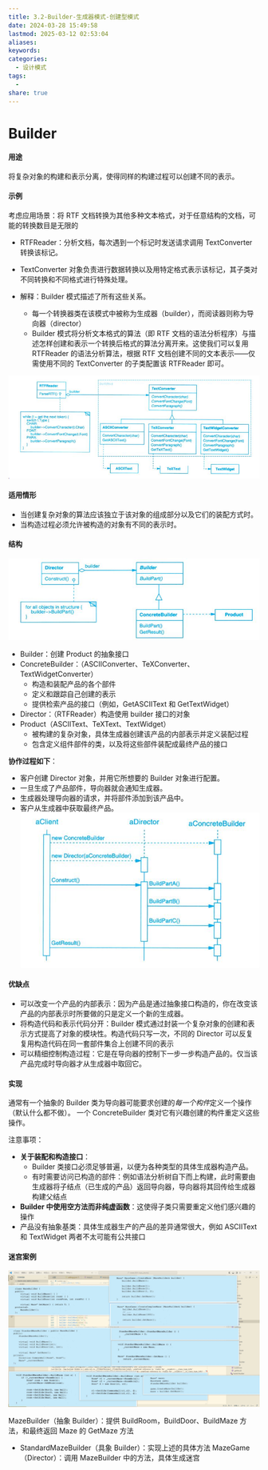 ```yaml
---
title: 3.2-Builder-生成器模式-创建型模式
date: 2024-03-28 15:49:58
lastmod: 2025-03-12 02:53:04
aliases: 
keywords: 
categories:
  - 设计模式
tags:
  - 
share: true
---
```





# Builder

#### 用途
将复杂对象的构建和表示分离，使得同样的构建过程可以创建不同的表示。

#### 示例
考虑应用场景：将 RTF 文档转换为其他多种文本格式，对于任意结构的文档，可能的转换数目是无限的

- RTFReader：分析文档，每次遇到一个标记时发送请求调用 TextConverter 转换该标记。
- TextConverter 对象负责进行数据转换以及用特定格式表示该标记，其子类对不同转换和不同格式进行特殊处理。

- 解释：Builder 模式描述了所有这些关系。
	- 每一个转换器类在该模式中被称为生成器（builder），而阅读器则称为导向器（director）
	- Builder 模式将分析文本格式的算法（即 RTF 文档的语法分析程序）与描述怎样创建和表示一个转换后格式的算法分离开来。这使我们可以复用 RTFReader 的语法分析算法，根据 RTF 文档创建不同的文本表示——仅需使用不同的 TextConverter 的子类配置该 RTFReader 即可。

![](./assets/3.2-Builder-%E7%94%9F%E6%88%90%E5%99%A8%E6%A8%A1%E5%BC%8F-%E5%88%9B%E5%BB%BA%E5%9E%8B%E6%A8%A1%E5%BC%8F/image-2023-09-24_15-03-46-060.png)


#### 适用情形

- 当创建复杂对象的算法应该独立于该对象的组成部分以及它们的装配方式时。
- 当构造过程必须允许被构造的对象有不同的表示时。

#### 结构

![](./assets/3.2-Builder-%E7%94%9F%E6%88%90%E5%99%A8%E6%A8%A1%E5%BC%8F-%E5%88%9B%E5%BB%BA%E5%9E%8B%E6%A8%A1%E5%BC%8F/image-2023-09-24_15-12-06-045.png)


- Builder：创建 Product 的抽象接口
- ConcreteBuilder：（ASCIIConverter、TeXConverter、 TextWidgetConverter）
	- 构造和装配产品的各个部件
	- 定义和跟踪自己创建的表示
	- 提供检索产品的接口（例如，GetASCIIText 和 GetTextWidget）
- Director：（RTFReader）构造使用 builder 接口的对象
- Product（ASCIIText、TeXText、TextWidget）
	- 被构建的复杂对象，具体生成器创建该产品的内部表示并定义装配过程
	- 包含定义组件部件的类，以及将这些部件装配成最终产品的接口

**协作过程如下**：
- 客户创建 Director 对象，并用它所想要的 Builder 对象进行配置。
- 一旦生成了产品部件，导向器就会通知生成器。
- 生成器处理导向器的请求，并将部件添加到该产品中。
- 客户从生成器中获取最终产品。
![](./assets/3.2-Builder-%E7%94%9F%E6%88%90%E5%99%A8%E6%A8%A1%E5%BC%8F-%E5%88%9B%E5%BB%BA%E5%9E%8B%E6%A8%A1%E5%BC%8F/image-2023-09-24_15-22-11-430.png)

#### 优缺点

- 可以改变一个产品的内部表示：因为产品是通过抽象接口构造的，你在改变该产品的内部表示时所要做的只是定义一个新的生成器。
- 将构造代码和表示代码分开：Builder 模式通过封装一个复杂对象的创建和表示方式提高了对象的模块性。构造代码只写一次，不同的 Director 可以反复复用构造代码在同一套部件集合上创建不同的表示
- 可以精细控制构造过程：它是在导向器的控制下一步一步构造产品的。仅当该产品完成时导向器才从生成器中取回它。


#### 实现

通常有一个抽象的 Builder 类为导向器可能要求创建的*每一个构件*定义一个操作（默认什么都不做）。
一个 ConcreteBuilder 类对它有兴趣创建的构件重定义这些操作。

注意事项：
- **关于装配和构造接口**：
	- Builder 类接口必须足够普遍，以便为各种类型的具体生成器构造产品。
	- 有时需要访问已构造的部件：例如语法分析树自下而上构建，此时需要由生成器将子结点（已生成的产品）返回导向器，导向器将其回传给生成器构建父结点
- **Builder 中使用空方法而非纯虚函数**：这使得子类只需要重定义他们感兴趣的操作
- 产品没有抽象基类：具体生成器生产的产品的差异通常很大，例如 ASCIIText 和 TextWidget 两者不太可能有公共接口


#### 迷宫案例
![](./assets/3.2-Builder-%E7%94%9F%E6%88%90%E5%99%A8%E6%A8%A1%E5%BC%8F-%E5%88%9B%E5%BB%BA%E5%9E%8B%E6%A8%A1%E5%BC%8F/image-2023-09-24_17-07-30-846.png)


MazeBuilder（抽象 Builder）：提供 BuildRoom，BuildDoor、BuildMaze 方法，和最终返回 Maze 的 GetMaze 方法
- StandardMazeBuilder（具象 Builder）：实现上述的具体方法
MazeGame（Director）：调用 MazeBuilder 中的方法，具体生成迷宫

